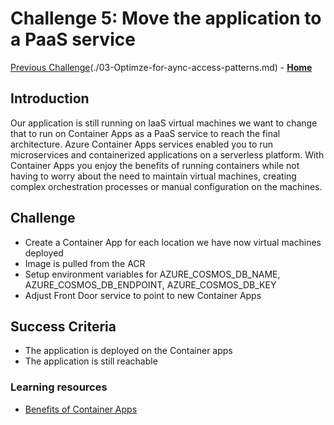 # Challenge 5: Move the application to a PaaS service

[Previous Challenge](./03-Optimze-for-aync-access-patterns.md)(./03-Optimze-for-aync-access-patterns.md) - **[Home](../README.md)**

## Introduction

Our application is still running on IaaS virtual machines we want to change that to run on Container Apps as a PaaS service to reach the final architecture.
Azure Container Apps services enabled you to run microservices and containerized applications on a serverless platform. With Container Apps you enjoy the benefits of running containers while not having to worry about the need to maintain virtual machines, creating complex orchestration processes or manual configuration on the machines.

## Challenge

* Create a Container App for each location we have now virtual machines deployed
* Image is pulled from the ACR
* Setup environment variables for AZURE_COSMOS_DB_NAME, AZURE_COSMOS_DB_ENDPOINT, AZURE_COSMOS_DB_KEY
* Adjust Front Door service to point to new Container Apps

## Success Criteria

* The application is deployed on the Container apps
* The application is still reachable

### Learning resources

* [Benefits of Container Apps](https://docs.microsoft.com/en-us/azure/container-apps/compare-options)